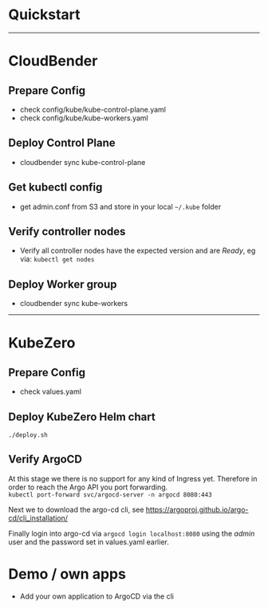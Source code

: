 # Quickstart    
---

# CloudBender

## Prepare Config
- check config/kube/kube-control-plane.yaml
- check config/kube/kube-workers.yaml


## Deploy Control Plane
- cloudbender sync kube-control-plane

## Get kubectl config
- get admin.conf from S3 and store in your local `~/.kube` folder

## Verify controller nodes
- Verify all controller nodes have the expected version and are *Ready*, eg via: `kubectl get nodes`

## Deploy Worker group
- cloudbender sync kube-workers


---
# KubeZero 

## Prepare Config
- check values.yaml

## Deploy KubeZero Helm chart
`./deploy.sh`


## Verify ArgoCD
At this stage we there is no support for any kind of Ingress yet. Therefore in order to reach the Argo API you port forwarding.  
`kubectl port-forward svc/argocd-server -n argocd 8080:443`

Next we to download the argo-cd cli, see https://argoproj.github.io/argo-cd/cli_installation/  

Finally login into argo-cd via `argocd login localhost:8080` using the *admin* user and the password set in values.yaml earlier.

# Demo / own apps
- Add your own application to ArgoCD via the cli